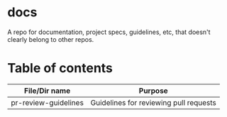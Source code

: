# docs
A repo for documentation, project specs, guidelines, etc, that doesn't clearly belong to other repos.

# Table of contents
| File/Dir name       | Purpose      |
| ------------- | ------------- |
| pr-review-guidelines | Guidelines for reviewing pull requests |